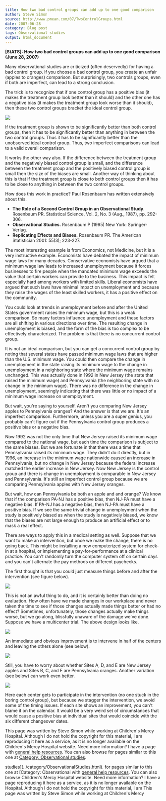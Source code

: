 ```yaml
---
title: How two bad control groups can add up to one good comparison
author: Steve Simon
source: http://www.pmean.com/07/TwoControlGroups.html
date: 2007-06-28
category: Blog post
tags: Observational studies
output: html_document
---
```

**[StATS]:** **How two bad control groups can add up
to one good comparison (June 28, 2007)**

Many observational studies are criticized (often deservedly) for
having a bad control group. If you choose a bad control group, you
create an unfair (apples to oranges) comparison. But surprisingly, two
controls groups, even if both are imperfect, can lead to a strong
conclusion.

The trick is to recognize that if one control group has a positive
bias (it makes the treatment group look better than it should) and the
other one has a negative bias (it makes the treatment group look worse
than it should), then these two control groups bracket the ideal
control group.

![](http://www.pmean.com/images/images/07/TwoControlGroups01.gif)

If the treatment group is shown to be significantly better than both
control groups, then it has to be significantly better than anything
in between the two control groups. Thus it has to be significantly
better than the unobserved ideal control group. Thus, two imperfect
comparisons can lead to a valid overall comparison.

It works the other way also. If the difference between the treatment
group and the negatively biased control group is small, and the
difference between the treatment group and the positively biased
control group is small then the size of the biases are small. Another
way of thinking about this is that if the treatment group is close to
both control groups then it has to be close to anything in between the
two control groups.

How does this work in practice? Paul Rosenbaum has written extensively
about this.

-   **The Role of a Second Control Group in an Observational Study**.
    Rosenbaum PR. Statistical Science, Vol. 2, No. 3 (Aug., 1987), pp.
    292-306.
-   **Observational Studies.** Rosenbaum P (1995) New York:
    Springer-Verlag.
-   **Replicating Effects and Biases.** Rosenbaum PR. The American
    Statistician 2001: 55(3); 223-227.

The most interesting example is from Economics, not Medicine, but it
is a very instructive example. Economists have debated the impact of
minimum wage laws for many decades. Conservative economists have
argued that a minimum wage law leads to increased unemployment because
it forces businesses to fire people when the mandated minimum wage
exceeds the value that certain workers can provide to the business.
This impact is felt especially hard among workers with limited skills.
Liberal economists have argued that such laws have minimal impact on
unemployment and because they raise the wages of the least skilled
workers, it has a positive effect on the community.

You could look at trends in unemployment before and after the United
States government raises the minimum wage, but this is a weak
comparison. So many factors influence unemployment and these factors
are all shifting in various directions over time. The resulting change
in unemployment is biased, and the form of the bias is too complex to
be effectively characterized. The problem is that there is no
concurrent control group.

It is not an ideal comparison, but you can get a concurrent control
group by noting that several states have passed minimum wage laws that
are higher than the U.S. minimum wage. You could then compare the
change in unemployment in the state raising its minimum wage to the
change in unemployment in a neighboring state where the minimum wage
remains unchanged. This was actually done in 1992 in New Jersey (the
state that raised the minimum wage) and Pennsylvania (the neighboring
state with no change in the minimum wage). There was no difference in
the change in unemployment, seemingly indicating that there was little
or no impact of a minimum wage increase on unemployment.

But wait, you're saying to yourself. Aren't you comparing New Jersey
apples to Pennsylvania oranges? And the answer is that we are. It's
an imperfect comparison. Furthermore, unless you are a super genius,
you probably can't figure out if the Pennsylvania control group
produces a positive bias or a negative bias.

Now 1992 was not the only time that New Jersey raised its minimum wage
compared to the national wage, but each time the comparison is subject
to the same biases. But we are fortunate in that there was a time that
Pennsylvania raised its minimum wage. They didn't do it directly, but
in 1996, an increase in the minimum wage nationwide caused an increase
in Pennsylvania, but no change in New Jersey because the federal
increase matched the earlier increase in New Jersey. Now New Jersey is
the control group and there is change in unemployment is comparable in
New Jersey and Pennsylvania. It's still an imperfect control group
because we are comparing Pennsylvania apples with New Jersey oranges.

But wait, how can Pennsylvania be both an apple and and orange? We
know that if the comparison PA-NJ has a positive bias, then NJ-PA must
have a negative bias.   If PA-NJ has a negative bias, then NJ-PA must
have a positive bias. If we see the same trivial change in
unemployment when the study is positively biased as when the study is
negatively biased, we know that the biases are not large enough to
produce an artificial effect or to mask a real effect.

There are ways to apply this in a medical setting as well. Suppose
that we want to make an intervention, but once we make the change,
there is no going back. This might be installing a new computerized
system for check-in at a hospital, or implementing a
pay-for-performance at a clinical practice. You can't randomly turn
the computer system off on certain days and you can't alternate the
pay methods on different paychecks.

The first thought is that you could just measure things before and
after the intervention (see figure below).

![](http://www.pmean.com/images/images/07/TwoControlGroups02.gif)

This is not an awful thing to do, and it is certainly better than
doing no evaluation. How often have we made changes in our workplace
and never taken the time to see if those changes actually made things
better or had no effect? Sometimes, unfortunately, those changes
actually make things worse, but we go along, blissfully unaware of the
damage we've done. Suppose we have a multicenter trial. The above
design looks like.

![](http://www.pmean.com/images/images/07/TwoControlGroups03.gif)

An immediate and obvious improvement is to intervene in half of the
centers and leaving the others alone (see below).

![](http://www.pmean.com/images/images/07/TwoControlGroups04.gif)

Still, you have to worry about whether Sites A, D, and E are New
Jersey apples and Sites B, C, and F are Pennsylvania oranges. Another
variation (see below) can work even better.

![](http://www.pmean.com/images/images/07/TwoControlGroups05.gif)

Here each center gets to participate in the intervention (no one stuck
in the boring control group), but because we stagger the intervention,
we avoid some of the timing issues. If each site shows an improvement,
you can't blame it on the calendar. It would be a very weird set of
circumstances that would cause a positive bias at individual sites
that would coincide with the six different changeover dates.

This page was written by Steve Simon while working at Children's Mercy
Hospital. Although I do not hold the copyright for this material, I am
reproducing it here as a service, as it is no longer available on the
Children's Mercy Hospital website. Need more information? I have a page
with [general help resources](../GeneralHelp.html). You can also browse
for pages similar to this one at [Category: Observational
studies](../category/ObservationalStudies.html).
<!---More--->
studies](../category/ObservationalStudies.html).
for pages similar to this one at [Category: Observational
with [general help resources](../GeneralHelp.html). You can also browse
Children's Mercy Hospital website. Need more information? I have a page
reproducing it here as a service, as it is no longer available on the
Hospital. Although I do not hold the copyright for this material, I am
This page was written by Steve Simon while working at Children's Mercy

<!---Do not use
**[StATS]:** **How two bad control groups can add up
This page was written by Steve Simon while working at Children's Mercy
Hospital. Although I do not hold the copyright for this material, I am
reproducing it here as a service, as it is no longer available on the
Children's Mercy Hospital website. Need more information? I have a page
with [general help resources](../GeneralHelp.html). You can also browse
for pages similar to this one at [Category: Observational
studies](../category/ObservationalStudies.html).
--->

